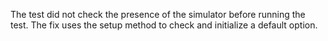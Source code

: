 The test did not check the presence of the simulator before running the test. The fix uses the setup method to check and initialize a default option.